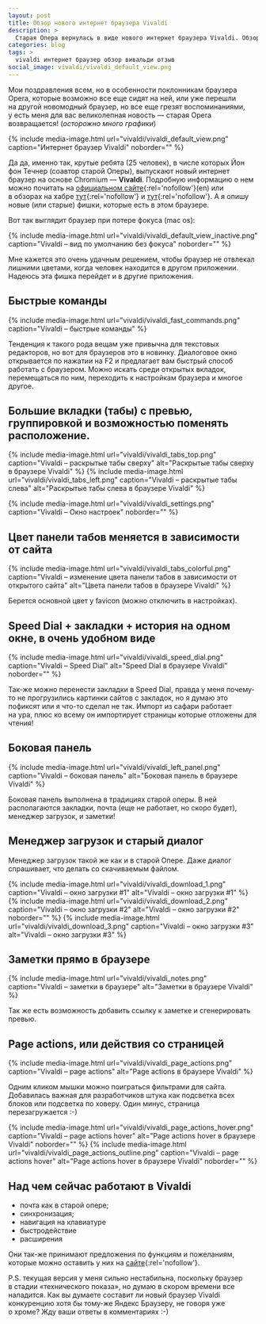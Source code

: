 ```yaml
---
layout: post
title: Обзор нового интернет браузера Vivaldi
description: >
  Старая Опера вернулась в виде нового интернет браузера Vivaldi. Обзор нового браузера и отзывы к нему.
categories: blog
tags: >
  vivaldi интернет браузер обзор вивальди отзыв
social_image: vivaldi/vivaldi_default_view.png
---
```


Мои поздравления всем, но в особенности поклонникам браузера Opera, которые возможно все еще сидят на ней, или уже перешли на другой новомодный браузер, но все еще грезят воспоминаниями, у есть меня для вас великолепная новость — старая Opera возвращается! (_осторожно много графики_)

{%
	include media-image.html
	url="vivaldi/vivaldi_default_view.png"
	caption="Интернет браузер Vivaldi"
	noborder=""
%}

Да да, именно так, крутые ребята (25 человек), в числе которых Йон фон Течнер (соавтор старой Оперы), выпускают новый интернет браузер на основе Chromium — **Vivaldi**. Подробную информацию о нем можно почитать на [официальном сайте](http://vivaldi.com){:rel='nofollow'}(en) или в обзорах на хабре [тут](http://habrahabr.ru/post/248941/){:rel='nofollow'} и [тут](http://habrahabr.ru/post/248961/){:rel='nofollow'}. А я опишу новые (или старые) фишки, которые есть в этом браузере.

Вот так выглядит браузер при потере фокуса (mac os):

{%
	include media-image.html
	url="vivaldi/vivaldi_default_view_inactive.png"
	caption="Vivaldi – вид по умолчанию без фокуса"
	noborder=""
%}

Мне кажется это очень удачным решением, чтобы браузер не отвлекал лишними цветами, когда человек находится в другом приложении. Надеюсь эта фишка перейдет и в другие приложения.

## Быстрые команды

{%
	include media-image.html
	url="vivaldi/vivaldi_fast_commands.png"
	caption="Vivaldi – быстрые команды"
%}

Тенденция к такого рода вещам уже привычна для текстовых редакторов, но вот для браузеров это в новинку. Диалоговое окно открывается по нажатии на F2 и предлагает вам быстрый способ работать с браузером. Можно искать среди открытых вкладок, перемещаться по ним, переходить к настройкам браузера и многое другое.

## Большие вкладки (табы) с превью, группировкой и возможностью поменять расположение.

{% include media-image.html url="vivaldi/vivaldi_tabs_top.png" caption="Vivaldi – раскрытые табы сверху" alt="Раскрытые табы сверху в браузере Vivaldi" %}
{% include media-image.html url="vivaldi/vivaldi_tabs_left.png" caption="Vivaldi – раскрытые табы слева" alt="Раскрытые табы слева в браузере Vivaldi" %}

{%
	include media-image.html
	url="vivaldi/vivaldi_settings.png"
	caption="Vivaldi – Окно настроек"
	noborder=""
%}

## Цвет панели табов меняется в зависимости от сайта

{% include media-image.html url="vivaldi/vivaldi_tabs_colorful.png" caption="Vivaldi – изменение цвета панели табов в зависимости от открытого сайта" alt="Цвета панели табов в браузере Vivaldi" %}

Берется основной цвет у favicon (можно отключить в настройках).

## Speed Dial + закладки + история на одном окне, в очень удобном виде

{% include media-image.html url="vivaldi/vivaldi_speed_dial.png" caption="Vivaldi – Speed Dial" alt="Speed Dial в браузере Vivaldi" noborder="" %}

Так-же можно перенести закладки в Speed Dial, правда у меня почему-то не прогрузились картинки сайтов с закладок, но я думаю это пофиксят или я что-то сделал не так.
Импорт из сафари работает на ура, плюс ко всему он импортирует страницы которые отложены для чтения!

## Боковая панель

{% include media-image.html url="vivaldi/vivaldi_left_panel.png" caption="Vivaldi – боковая панель" alt="Боковая панель в браузере Vivaldi" %}

Боковая панель выполнена в традициях старой оперы. В ней располагаются закладки, почта (еще не работает, но скоро будет), менеджер загрузок, и заметки!

## Менеджер загрузок и старый диалог

Менеджер загрузок такой же как и в старой Опере. Даже диалог спрашивает, что делать со скачиваемым файлом.

{% include media-image.html url="vivaldi/vivaldi_download_1.png" caption="Vivaldi – окно загрузки #1" alt="Vivaldi – окно загрузки #1" %}
{% include media-image.html url="vivaldi/vivaldi_download_2.png" caption="Vivaldi – окно загрузки #2" alt="Vivaldi – окно загрузки #2" noborder="" %}
{% include media-image.html url="vivaldi/vivaldi_download_3.png" caption="Vivaldi – окно загрузки #3" alt="Vivaldi – окно загрузки #3" %}

## Заметки прямо в браузере

{% include media-image.html url="vivaldi/vivaldi_notes.png" caption="Vivaldi – заметки в браузере" alt="Заметки в браузере Vivaldi" %}

Так же есть возможность добавить ссылку к заметке и сгенерировать превью.

##  Page actions, или действия со страницей

{% include media-image.html url="vivaldi/vivaldi_page_actions.png" caption="Vivaldi – page actions" alt="Page actions в браузере Vivaldi" %}

Одним кликом мышки можно поиграться фильтрами для сайта. Добавилась важная для разработчиков штука как подсветка всех блоков или подсветка по ховеру. Один минус, страница перезагружается :-)

{% include media-image.html url="vivaldi/vivaldi_page_actions_hover.png" caption="Vivaldi – page actions hover" alt="Page actions hover в браузере Vivaldi" noborder="" %}
{% include media-image.html url="vivaldi/vivaldi_page_actions_outline.png" caption="Vivaldi – page actions hover" alt="Page actions hover в браузере Vivaldi" noborder="" %}

## Над чем сейчас работают в Vivaldi

* почта как в старой опере;
* синхронизация;
* навигация на клавиатуре
* быстродействие
* расширения

Они так-же принимают предложения по функциям и пожеланиям, которые можно оставить у них на [сайте](https://vivaldi.com/#Feedback){:rel='nofollow'}.

P.S. текущая версия у меня сильно нестабильна, поскольку браузер в стадии «технического показа», но думаю в скором времени все наладится.
Как вы думаете составит ли новый браузер Vivaldi конкуренцию хотя бы тому-же Яндекс Браузеру, не говоря уже о хроме? Жду ваши ответы в комментариях :-)
